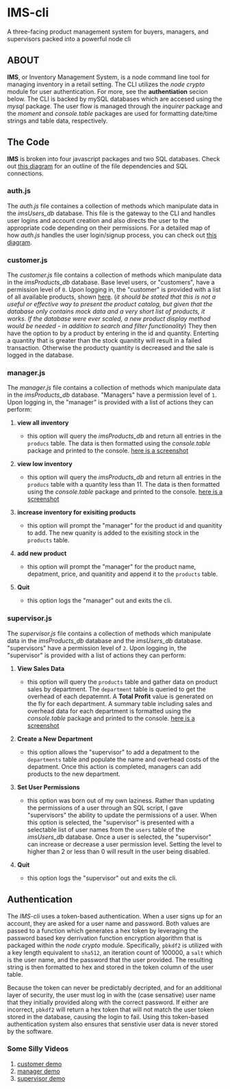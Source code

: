 # IMS-cli

A three-facing product management system for buyers, managers, and supervisors packed into a powerful node cli

## ABOUT

**IMS**, or Inventory Management System, is a node command line tool for managing inventory in a retail setting. The CLI utilizes the _node crypto_ module for user authentication. For more, see the **authentiation** secion below. The CLI is backed by mySQL databases which are accesed using the _mysql_ package. The user flow is managed through the _inquirer_ package and the _moment_ and _console.table_ packages are used for formatting date/time strings and table data, respectively.

## The Code

**IMS** is broken into four javascript packages and two SQL databases. Check out [this diagram](./assets/images/IMS-cli-dependencies.png) for an outline of the file dependencies and SQL connections.

### auth.js

The _auth.js_ file containes a collection of methods which manipulate data in the _imsUsers_db_ database. This file is the gateway to the CLI and handles user logins and account creation and also directs the user to the appropriate code depending on their permissions. For a detailed map of how _auth.js_ handles the user login/signup process, you can check out [this diagram](./assets/images/ims-welcome.png).

### customer.js

The _customer.js_ file contains a collection of methods which manipulate data in the _imsProducts_db_ database. Base level users, or "customers", have a permission level of `0`. Upon logging in, the "customer" is provided with a list of all available products, shown [here](./assets/images/product-catalog.png). (_it should be stated that this is not a useful or effective way to present the product catalog, but given that the database only contains mock data and a very short list of products, it works. If the database were ever scaled, a new product display method would be needed - in addition to search and filter functionality_) They then have the option to by a product by entering in the id and quantity. Enterting a quantity that is greater than the stock quanitity will result in a failed transaction. Otherwise the producty quantity is decreased and the sale is logged in the database.

### manager.js

The _manager.js_ file contains a collection of methods which manipulate data in the _imsProducts_db_ database. "Managers" have a permission level of `1`. Upon logging in, the "manager" is provided with a list of actions they can perform:

1. **view all inventory**

   - this option will query the _imsProducts_db_ and return all entries in the `producs` table. The data is then formatted using the _console.table_ package and printed to the console. [here is a screenshot](./assets/images/manager-product-catalog.png)

2. **view low inventory**

   - this option will query the _imsProducts_db_ and return all entries in the `producs` table with a quantity less than 11. The data is then formatted using the _console.table_ package and printed to the console. [here is a screenshot](./assets/images/manager-product-catalog-low.png)

3. **increase inventory for exisiting products**

   - this option will prompt the "manager" for the product id and quanitity to add. The new quanity is added to the exisiting stock in the `products` table.

4. **add new product**

   - this option will prompt the "manager" for the product name, depatment, price, and quanitity and append it to the `products` table.

5. **Quit**

   - this option logs the "manager" out and exits the cli.

### supervisor.js

The _supervisor.js_ file contains a collection of methods which manipulate data in the _imsProducts_db_ database and the _imsUsers_db_ database. "supervisors" have a permission level of `2`. Upon logging in, the "supervisor" is provided with a list of actions they can perform:

1. **View Sales Data**

   - this option will query the `products` table and gather data on product sales by department. The `department` table is queried to get the overhead of each depatemnt. A **Total Profit** value is generated on the fly for each department. A summary table including sales and overhead data for each department is formatted using the _console.table_ package and printed to the console. [here is a screenshot](./assets/images/supervisor-total-sales.png)

2. **Create a New Department**

   - this option allows the "supervisor" to add a depatment to the `departments` table and populate the name and overhead costs of the depatment. Once this action is completed, managers can add products to the new department.

3. **Set User Permissions**

   - this option was born out of my own laziness. Rather than updating the permissions of a user through an SQL script, I gave "supervisors" the ability to update the permissions of a user. When this option is selected, the "supervisor" is presented with a selectable list of user names from the `users` table of the _imsUsers_db_ database. Once a user is selected, the "supervisor" can increase or decrease a user permission level. Setting the level to higher than 2 or less than 0 will result in the user being disabled.

4. **Quit**
   - this option logs the "supervisor" out and exits the cli.

## Authentication

The _IMS-cli_ uses a token-based authentication. When a user signs up for an account, they are asked for a user name and password. Both values are passed to a function which generates a hex token by leveraging the password based key derrivation function encryption algorithm that is packaged within the _node crypto_ module. Specifically, `pbkdf2` is utilized with a key length equivalent to `sha512`, an iteration count of 100000, a `salt` which is the user name, and the password that the user provided. The resulting string is then formatted to hex and stored in the token column of the user table.

Because the token can never be predictably decripted, and for an additional layer of security, the user must log in with the (case sensative) user name that they initially provided along with the correct password. If either are incorrect, `pbkdf2` will return a hex token that will not match the user token stored in the database, causing the login to fail. Using this token-based authentication system also ensures that senstivie user data is never stored by the software.

### Some Silly Videos

1. [customer demo](./assets/videos/ims-customer.mp4)
2. [manager demo](./assets/videos/ims-manager.mp4)
3. [supervisor demo](./assets/videos/ims-supervisor.mp4)
